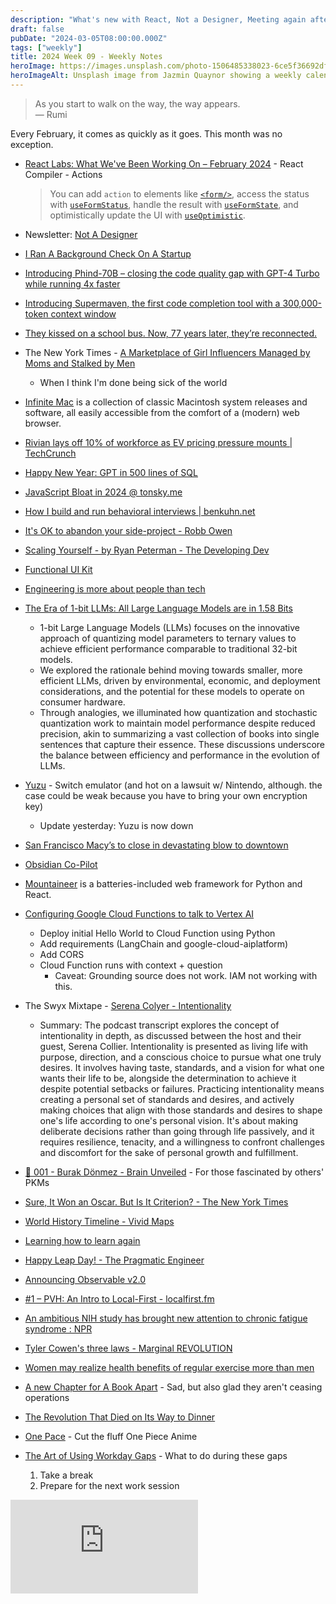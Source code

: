 ```yaml
---
description: "What's new with React, Not a Designer, Meeting again after 77 years, Scale yourself, and happy leap day."
draft: false
pubDate: "2024-03-05T08:00:00.000Z"
tags: ["weekly"]
title: 2024 Week 09 - Weekly Notes
heroImage: https://images.unsplash.com/photo-1506485338023-6ce5f36692df?ixlib=rb-4.0.3&ixid=M3wxMjA3fDB8MHxwaG90by1wYWdlfHx8fGVufDB8fHx8fA%3D%3D&auto=format&fit=crop&w=2370&q=80
heroImageAlt: Unsplash image from Jazmin Quaynor showing a weekly calendar
---
```


> As you start to walk on the way, the way appears.  
> — Rumi

Every February, it comes as quickly as it goes. This month was no exception.

- [React Labs: What We've Been Working On – February 2024](https://react.dev/blog/2024/02/15/react-labs-what-we-have-been-working-on-february-2024) - React Compiler - Actions

  > You can add `action` to elements like [`<form/>`](https://react.dev/reference/react-dom/components/form), access the status with [`useFormStatus`](https://react.dev/reference/react-dom/hooks/useFormStatus), handle the result with [`useFormState`](https://react.dev/reference/react-dom/hooks/useFormState), and optimistically update the UI with [`useOptimistic`](https://react.dev/reference/react/useOptimistic).

- Newsletter: [Not A Designer](https://notadesigner.io/)
- [I Ran A Background Check On A Startup](https://www.careerfair.io/background-check?utm_source=tldrnewsletter)
- [Introducing Phind-70B – closing the code quality gap with GPT-4 Turbo while running 4x faster](https://www.phind.com/blog/introducing-phind-70b)
- [Introducing Supermaven, the first code completion tool with a 300,000-token context window](https://supermaven.com/blog/introducing-supermaven)
- [They kissed on a school bus. Now, 77 years later, they’re reconnected.](https://www.msn.com/en-us/news/us/they-kissed-on-a-school-bus-now-77-years-later-they-re-reconnected/ar-BB1isksP)
- The New York Times - [A Marketplace of Girl Influencers Managed by Moms and Stalked by Men](https://www.nytimes.com/2024/02/22/us/instagram-child-influencers.html?campaign_id=9&emc=edit_nn_20240223&instance_id=115869&nl=the-morning&regi_id=197092347&segment_id=158932&te=1&user_id=53888c42b17ce2b613ad43a8e73d64ef)
  - When I think I'm done being sick of the world
- [Infinite Mac](https://infinitemac.org/) is a collection of classic Macintosh system releases and software, all easily accessible from the comfort of a (modern) web browser.
- [Rivian lays off 10% of workforce as EV pricing pressure mounts | TechCrunch](https://techcrunch.com/2024/02/21/rivian-lays-off-10-of-workforce-as-ev-pricing-pressure-mounts/amp/?guccounter=1&guce_referrer=aHR0cHM6Ly93d3cuZ29vZ2xlLmNvbS8&guce_referrer_sig=AQAAAKFxOWT-yerPqUo5xBgDXMkeoCLOWn6wWCA1BFqo2vjxlIY2IBXoP85ppC6xtxz4zqsPV_QyhXfRJirC2ZqXoIV2tM5T-wPo5c61SvruAPLZAZi92sg1JR8Hl1QFwURIy1AXCjSXJari3xPcPp4IUTKRinV4u_vgXL2DAwXyLgAF)
- [Happy New Year: GPT in 500 lines of SQL](https://explainextended.com/2023/12/31/happy-new-year-15/)
- [JavaScript Bloat in 2024 @ tonsky.me](https://tonsky.me/blog/js-bloat/?utm_source=tldrwebdev)
- [How I build and run behavioral interviews | benkuhn.net](https://www.benkuhn.net/behavioral/?utm_source=tldrwebdev)
- [It's OK to abandon your side-project - Robb Owen](https://robbowen.digital/wrote-about/abandoned-side-projects/?utm_source=tldrwebdev)
- [Scaling Yourself - by Ryan Peterman - The Developing Dev](https://www.developing.dev/p/scaling-yourself?utm_source=tldrwebdev)
- [Functional UI Kit](https://functional-ui-kit.com/)
- [Engineering is more about people than tech](https://newsletter.eng-leadership.com/p/engineering-is-more-about-people?utm_source=tldrwebdev)
- [The Era of 1-bit LLMs: All Large Language Models are in 1.58 Bits](https://arxiv.org/abs/2402.17764)
  - 1-bit Large Language Models (LLMs) focuses on the innovative approach of quantizing model parameters to ternary values to achieve efficient performance comparable to traditional 32-bit models.
  - We explored the rationale behind moving towards smaller, more efficient LLMs, driven by environmental, economic, and deployment considerations, and the potential for these models to operate on consumer hardware.
  - Through analogies, we illuminated how quantization and stochastic quantization work to maintain model performance despite reduced precision, akin to summarizing a vast collection of books into single sentences that capture their essence. These discussions underscore the balance between efficiency and performance in the evolution of LLMs.
- [Yuzu](https://github.com/yuzu-emu/yuzu) - Switch emulator (and hot on a lawsuit w/ Nintendo, although. the case could be weak because you have to bring your own encryption key)
  - Update yesterday: Yuzu is now down
- [San Francisco Macy’s to close in devastating blow to downtown](https://www.sfchronicle.com/realestate/article/sf-macys-close-18690200.php)
- [Obsidian Co-Pilot](https://github.com/logancyang/obsidian-copilot)
- [Mountaineer](https://github.com/piercefreeman/mountaineer) is a batteries-included web framework for Python and React.
- [Configuring Google Cloud Functions to talk to Vertex AI](https://medium.com/@zps270/how-to-use-vertex-ai-langchain-and-google-cloud-functions-for-ai-applications-494f8cf09d2a)
  - Deploy initial Hello World to Cloud Function using Python
  - Add requirements (LangChain and google-cloud-aiplatform)
  - Add CORS
  - Cloud Function runs with context + question
    - Caveat: Grounding source does not work. IAM not working with this.
- The Swyx Mixtape - [Serena Colyer - Intentionality](https://mixtape.swyx.io/episodes/serena-colyer-intentionality)
  - Summary: The podcast transcript explores the concept of intentionality in depth, as discussed between the host and their guest, Serena Collier. Intentionality is presented as living life with purpose, direction, and a conscious choice to pursue what one truly desires. It involves having taste, standards, and a vision for what one wants their life to be, alongside the determination to achieve it despite potential setbacks or failures. Practicing intentionality means creating a personal set of standards and desires, and actively making choices that align with those standards and desires to shape one's life according to one's personal vision. It's about making deliberate decisions rather than going through life passively, and it requires resilience, tenacity, and a willingness to confront challenges and discomfort for the sake of personal growth and fulfillment.
- [🧠 001 - Burak Dönmez - Brain Unveiled](https://brainunveiled.com/discover/001-burak-doenmez) - For those fascinated by others' PKMs
- [Sure, It Won an Oscar. But Is It Criterion? - The New York Times](https://www.nytimes.com/2024/02/29/magazine/criterion-collection.html)
- [World History Timeline - Vivid Maps](https://vividmaps.com/world-history-timeline/)
- [Learning how to learn again](https://austinkleon.com/2017/08/10/learning-how-to-learn-again/)
- [Happy Leap Day! - The Pragmatic Engineer](https://blog.pragmaticengineer.com/happy-leap-day/?utm_source=tldrwebdev)
- [Announcing Observable v2.0](https://observablehq.com/blog/observable-2-0)
- [#1 – PVH: An Intro to Local-First - localfirst.fm](https://www.localfirst.fm/1)
- [An ambitious NIH study has brought new attention to chronic fatigue syndrome : NPR](https://www.npr.org/2024/02/21/1232998694/an-ambitious-nih-study-has-brought-new-attention-to-chronic-fatigue-syndrome)
- [Tyler Cowen's three laws - Marginal REVOLUTION](https://marginalrevolution.com/marginalrevolution/2015/04/tyler-cowens-three-laws.html)
- [Women may realize health benefits of regular exercise more than men](https://www.nih.gov/news-events/news-releases/women-may-realize-health-benefits-regular-exercise-more-men#:~:text=Women%20also%20achieved%20the%20same,to%20300%20minutes%20for%20men.)
- [A new Chapter for A Book Apart](https://abookapart.com/blogs/press/a-new-chapter-for-a-book-apart) - Sad, but also glad they aren't ceasing operations
- [The Revolution That Died on Its Way to Dinner](https://www.nytimes.com/2024/02/09/opinion/eat-just-upside-foods-cultivated-meat.html?smid=nytcore-ios-share)
- [One Pace](https://onepace.net/en) - Cut the fluff One Piece Anime
- [The Art of Using Workday Gaps](https://deal.town/forte-labs/the-art-of-using-workday-gaps-PKCUC7Q2L4) - What to do during these gaps
  1. Take a break
  2. Prepare for the next work session

<iframe 
  class="aspect-video w-full my-2"
  src="https://www.youtube.com/embed/4k6Xgjqkad4"
  title="They made React great again?"
  frameborder="0"
  allow="accelerometer; autoplay; clipboard-write; encrypted-media; gyroscope; picture-in-picture; web-share"
  allowfullscreen></iframe>
